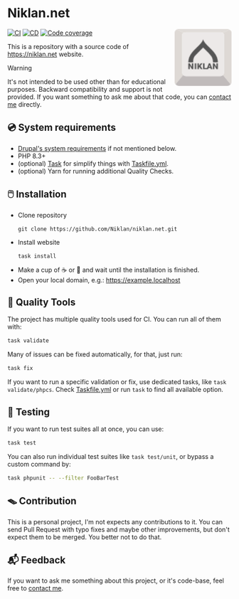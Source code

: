 # Niklan.net

<img src="./app/Drupal/mechanical/logo.svg" alt="Niklan.net" width="128" align="right">

[![CI](https://github.com/Niklan/niklan.net/actions/workflows/ci.yml/badge.svg)](https://github.com/Niklan/niklan.net/actions/workflows/ci.yml)
[![CD](https://github.com/Niklan/niklan.net/actions/workflows/cd.yml/badge.svg)](https://github.com/Niklan/niklan.net/actions/workflows/cd.yml)
[![Code coverage](https://codecov.io/gh/Niklan/niklan.net/branch/develop/graph/badge.svg)](https://codecov.io/gh/Niklan/niklan.net/)

This is a repository with a source code of <https://niklan.net> website.

> [!WARNING]
> It's not intended to be used other than for educational purposes. Backward 
> compatibility and support is not provided. If you want something to ask me 
> about that code, you can [contact me](https://niklan.net/contact) directly.

## 💿 System requirements

- [Drupal's system requirements][drupal-system-requirements] if not mentioned 
  below.
- PHP 8.3+
- (optional) [Task] for simplify things with [Taskfile.yml].
- (optional) Yarn for running additional Quality Checks.

## 🖱️ Installation

- Clone repository
  ```shell
  git clone https://github.com/Niklan/niklan.net.git
  ```
- Install website
  ```shell
  task install
  ```
- Make a cup of ☕ or 🍵 and wait until the installation is finished.
- Open your local domain, e.g.: https://example.localhost

## 🧬 Quality Tools

The project has multiple quality tools used for CI. You can run all of them 
with:

```bash
task validate
```

Many of issues can be fixed automatically, for that, just run:

```bash
task fix
```

If you want to run a specific validation or fix, use dedicated tasks, like
`task validate/phpcs`. Check [Taskfile.yml] or run `task` to find all available
option.

## 🧪 Testing

If you want to run test suites all at once, you can use:

```bash
task test
```

You can also run individual test suites like `task test/unit`, or bypass a 
custom command by:

```bash
task phpunit -- --filter FooBarTest
```

## 🪤 Contribution

This is a personal project, I'm not expects any contributions to it. You can 
send Pull Request with typo fixes and maybe other improvements, but don't expect
them to be merged. You better not to do that.

## 📬 Feedback

If you want to ask me something about this project, or it's code-base, feel free
to [contact me][contact-form].

[Task]: https://taskfile.dev/
[Taskfile.yml]: ./Taskfile.yml
[Yarn]: https://yarnpkg.com/
[drupal-system-requirements]: https://www.drupal.org/docs/system-requirements
[contact-form]: https://niklan.net/contact
